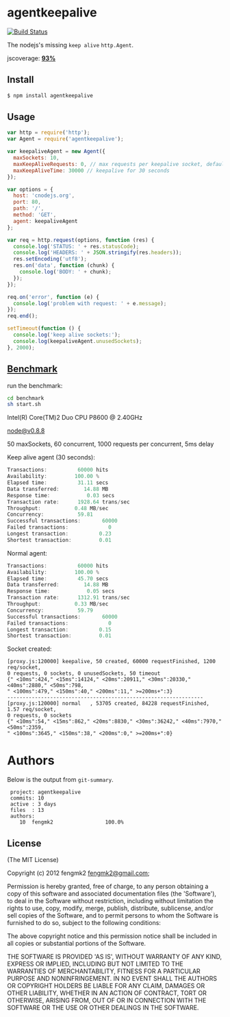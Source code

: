 agentkeepalive
==============

[![Build Status](https://secure.travis-ci.org/TBEDP/agentkeepalive.png?branch=master)](http://travis-ci.org/TBEDP/agentkeepalive)

The nodejs's missing `keep alive` `http.Agent`.

jscoverage: [**93%**](http://fengmk2.github.com/coverage/agentkeepalive.html)

## Install

```bash
$ npm install agentkeepalive
```

## Usage

```js
var http = require('http');
var Agent = require('agentkeepalive');

var keepaliveAgent = new Agent({
  maxSockets: 10,
  maxKeepAliveRequests: 0, // max requests per keepalive socket, default is 0, no limit.
  maxKeepAliveTime: 30000 // keepalive for 30 seconds
});

var options = {
  host: 'cnodejs.org',
  port: 80,
  path: '/',
  method: 'GET',
  agent: keepaliveAgent
};

var req = http.request(options, function (res) {
  console.log('STATUS: ' + res.statusCode);
  console.log('HEADERS: ' + JSON.stringify(res.headers));
  res.setEncoding('utf8');
  res.on('data', function (chunk) {
    console.log('BODY: ' + chunk);
  });
});

req.on('error', function (e) {
  console.log('problem with request: ' + e.message);
});
req.end();

setTimeout(function () {
  console.log('keep alive sockets:');
  console.log(keepaliveAgent.unusedSockets);
}, 2000);

```

## [Benchmark](https://github.com/TBEDP/agentkeepalive/tree/master/benchmark)

run the benchmark:

```bash
cd benchmark
sh start.sh
```

Intel(R) Core(TM)2 Duo CPU     P8600  @ 2.40GHz

node@v0.8.8

50 maxSockets, 60 concurrent, 1000 requests per concurrent, 5ms delay

Keep alive agent (30 seconds):

```js
Transactions:          60000 hits
Availability:         100.00 %
Elapsed time:          31.11 secs
Data transferred:        14.88 MB
Response time:            0.03 secs
Transaction rate:      1928.64 trans/sec
Throughput:           0.48 MB/sec
Concurrency:           59.81
Successful transactions:       60000
Failed transactions:             0
Longest transaction:          0.23
Shortest transaction:         0.01
```

Normal agent:

```js
Transactions:          60000 hits
Availability:         100.00 %
Elapsed time:          45.70 secs
Data transferred:        14.88 MB
Response time:            0.05 secs
Transaction rate:      1312.91 trans/sec
Throughput:           0.33 MB/sec
Concurrency:           59.79
Successful transactions:       60000
Failed transactions:             0
Longest transaction:          0.15
Shortest transaction:         0.01
```

Socket created:

```
[proxy.js:120000] keepalive, 50 created, 60000 requestFinished, 1200 req/socket, 
0 requests, 0 sockets, 0 unusedSockets, 50 timeout
{" <10ms":424," <15ms":14124," <20ms":20911," <30ms":20330," <40ms":2880," <50ms":798,
" <100ms":479," <150ms":40," <200ms":11," >=200ms+":3}
----------------------------------------------------------------
[proxy.js:120000] normal   , 53705 created, 84228 requestFinished, 1.57 req/socket, 
0 requests, 0 sockets
{" <10ms":54," <15ms":862," <20ms":8830," <30ms":36242," <40ms":7970," <50ms":2359,
" <100ms":3645," <150ms":38," <200ms":0," >=200ms+":0}
```

# Authors

Below is the output from `git-summary`.

```
 project: agentkeepalive
 commits: 10
 active : 3 days
 files  : 13
 authors: 
    10  fengmk2                 100.0%
```

## License 

(The MIT License)

Copyright (c) 2012 fengmk2 <fengmk2@gmail.com>;

Permission is hereby granted, free of charge, to any person obtaining
a copy of this software and associated documentation files (the
'Software'), to deal in the Software without restriction, including
without limitation the rights to use, copy, modify, merge, publish,
distribute, sublicense, and/or sell copies of the Software, and to
permit persons to whom the Software is furnished to do so, subject to
the following conditions:

The above copyright notice and this permission notice shall be
included in all copies or substantial portions of the Software.

THE SOFTWARE IS PROVIDED 'AS IS', WITHOUT WARRANTY OF ANY KIND,
EXPRESS OR IMPLIED, INCLUDING BUT NOT LIMITED TO THE WARRANTIES OF
MERCHANTABILITY, FITNESS FOR A PARTICULAR PURPOSE AND NONINFRINGEMENT.
IN NO EVENT SHALL THE AUTHORS OR COPYRIGHT HOLDERS BE LIABLE FOR ANY
CLAIM, DAMAGES OR OTHER LIABILITY, WHETHER IN AN ACTION OF CONTRACT,
TORT OR OTHERWISE, ARISING FROM, OUT OF OR IN CONNECTION WITH THE
SOFTWARE OR THE USE OR OTHER DEALINGS IN THE SOFTWARE.